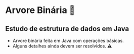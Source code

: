 # Arvore Binária 🌲
## Estudo de estrutura de dados em Java

- Arvore binária feita em Java com operações básicas.
- Alguns detalhes ainda devem ser resolvidos. ⚠
